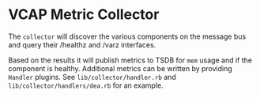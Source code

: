 VCAP Metric Collector
=====================
The `collector` will discover the various components on the message bus and
query their /healthz and /varz interfaces. 

Based on the results it will publish metrics to TSDB for `mem` usage and if
the component is healthy. Additional metrics can be written by providing
`Handler` plugins. See `lib/collector/handler.rb` and
`lib/collector/handlers/dea.rb` for an example.


